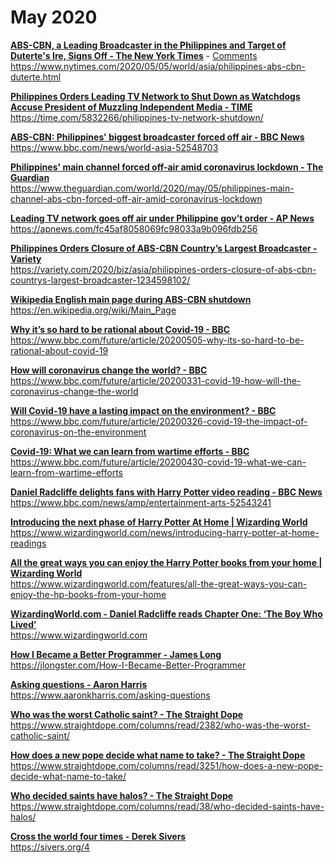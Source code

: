 # May 2020

[**ABS-CBN, a Leading Broadcaster in the Philippines and Target of Duterte's Ire, Signs Off - The New York Times**](05/abs-cbn_a_leading_broadcaster_in_the_philippines_and_target_of_dutertes_ire_signs_off_-_the_new_york_times_2020-05-08_3_36_06_pm.html) - [Comments](05/abs-cbn_a_leading_broadcaster_in_the_philippines_and_target_of_dutertes_ire_signs_off_-_the_new_york_times_2020-05-08_3_40_11_pm.html)
<br>
https://www.nytimes.com/2020/05/05/world/asia/philippines-abs-cbn-duterte.html

[**Philippines Orders Leading TV Network to Shut Down as Watchdogs Accuse President of Muzzling Independent Media - TIME**](05/philippines_orders_leading_tv_network_abs-cbn_to_shut_down___time_2020-05-08_3_40_48_pm.html)
<br>
https://time.com/5832266/philippines-tv-network-shutdown/

[**ABS-CBN: Philippines' biggest broadcaster forced off air - BBC News**](05/abs-cbn__philippines_biggest_broadcaster_forced_off_air_-_bbc_news_2020-05-08_3_36_49_pm.html)
<br>
https://www.bbc.com/news/world-asia-52548703

[**Philippines' main channel forced off-air amid coronavirus lockdown - The Guardian**](05/philippines_main_channel_forced_off-air_amid_coronavirus_lockdown___philippines___the_guardian_2020-05-08_3_41_44_pm.html)
<br>
https://www.theguardian.com/world/2020/may/05/philippines-main-channel-abs-cbn-forced-off-air-amid-coronavirus-lockdown

[**Leading TV network goes off air under Philippine gov’t order - AP News**](05/leading_tv_network_goes_off_air_under_philippine_govt_order_2020-05-08_3_42_09_pm.html)
<br>
https://apnews.com/fc45af8058069fc98033a9b096fdb256

[**Philippines Orders Closure of ABS-CBN Country’s Largest Broadcaster - Variety**](05/philippines_orders_closure_of_abs-cbn_country’s_largest_broadcaster_–_variety_2020-05-08_3_43_07_pm.html)
<br>
https://variety.com/2020/biz/asia/philippines-orders-closure-of-abs-cbn-countrys-largest-broadcaster-1234598102/

[**Wikipedia English main page during ABS-CBN shutdown**](05/wikipedia_the_free_encyclopedia_2020-05-08_5_47_23_am.html)
<br>
https://en.wikipedia.org/wiki/Main_Page

[**Why it’s so hard to be rational about Covid-19 - BBC**](05/why_it’s_so_hard_to_be_rational_about_covid-19_-_bbc_future_2020-05-07_12_35_13_am.html)
<br>
https://www.bbc.com/future/article/20200505-why-its-so-hard-to-be-rational-about-covid-19

[**How will coronavirus change the world? - BBC**](05/how_will_coronavirus_change_the_world_-_bbc_future_2020-05-07_12_37_14_am.html)
<br>
https://www.bbc.com/future/article/20200331-covid-19-how-will-the-coronavirus-change-the-world

[**Will Covid-19 have a lasting impact on the environment? - BBC**](05/will_covid-19_have_a_lasting_impact_on_the_environment__-_bbc_future_2020-05-07_12_28_46_am.html)
<br>
https://www.bbc.com/future/article/20200326-covid-19-the-impact-of-coronavirus-on-the-environment

[**Covid-19: What we can learn from wartime efforts - BBC**](05/covid-19__what_we_can_learn_from_wartime_efforts_-_bbc_future__-__no_heading_2020-08-01_5_22_35_pm.html)
<br>
https://www.bbc.com/future/article/20200430-covid-19-what-we-can-learn-from-wartime-efforts

[**Daniel Radcliffe delights fans with Harry Potter video reading - BBC News**](05/daniel_radcliffe_delights_fans_with_harry_potter_video_reading_-_bbc_news_2020-05-06_9_36_24_am.html)
<br>
https://www.bbc.com/news/amp/entertainment-arts-52543241

[**Introducing the next phase of Harry Potter At Home | Wizarding World**](05/introducing_the_next_phase_of_harry_potter_at_home___wizarding_world_2020-05-06_9_44_45_am.html)
<br>
https://www.wizardingworld.com/news/introducing-harry-potter-at-home-readings

[**All the great ways you can enjoy the Harry Potter books from your home | Wizarding World**](05/all_the_great_ways_you_can_enjoy_the_harry_potter_books_from_your_home___wizarding_world_2020-05-06_5_55_55_pm.html)
<br>
https://www.wizardingworld.com/features/all-the-great-ways-you-can-enjoy-the-hp-books-from-your-home

[**WizardingWorld.com - Daniel Radcliffe reads Chapter One: ‘The Boy Who Lived’**](05/wizarding_world_-_the_official_home_of_harry_potter_2020-05-06_5_52_14_pm.html)
<br>
https://www.wizardingworld.com

[**How I Became a Better Programmer - James Long**](05/how_i_became_a_better_programmer_2020-05-06_11_53_32_pm.html)
<br>
https://jlongster.com/How-I-Became-Better-Programmer

[**Asking questions - Aaron Harris**](05/asking_questions_-_aarons_blog_2020-05-06_11_25_49_pm.html)
<br>
https://www.aaronkharris.com/asking-questions

[**Who was the worst Catholic saint? - The Straight Dope**](05/who_was_the_worst_catholic_saint__–_the_straight_dope_2020-05-18_6_12_55_pm.html)
<br>
https://www.straightdope.com/columns/read/2382/who-was-the-worst-catholic-saint/

[**How does a new pope decide what name to take? - The Straight Dope**](05/how_does_a_new_pope_decide_what_name_to_take__–_the_straight_dope_2020-05-18_6_14_30_pm.html)
<br>
https://www.straightdope.com/columns/read/3251/how-does-a-new-pope-decide-what-name-to-take/

[**Who decided saints have halos? - The Straight Dope**](05/who_decided_saints_have_halos__–_the_straight_dope_2020-05-18_6_14_44_pm.html)
<br>
https://www.straightdope.com/columns/read/38/who-decided-saints-have-halos/

[**Cross the world four times - Derek Sivers**](05/cross_the_world_four_times___derek_sivers_2020-05-06_12_06_41_am.html)
<br>
https://sivers.org/4
